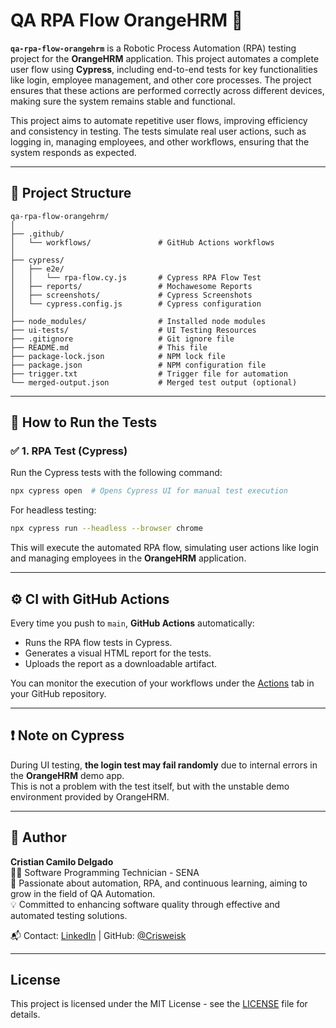 
# QA RPA Flow OrangeHRM 🚀

**`qa-rpa-flow-orangehrm`** is a Robotic Process Automation (RPA) testing project for the **OrangeHRM** application. This project automates a complete user flow using **Cypress**, including end-to-end tests for key functionalities like login, employee management, and other core processes. The project ensures that these actions are performed correctly across different devices, making sure the system remains stable and functional.

This project aims to automate repetitive user flows, improving efficiency and consistency in testing. The tests simulate real user actions, such as logging in, managing employees, and other workflows, ensuring that the system responds as expected.

---

## 📁 Project Structure

```
qa-rpa-flow-orangehrm/
│
├── .github/
│   └── workflows/               # GitHub Actions workflows
│
├── cypress/
│   ├── e2e/
│   │   └── rpa-flow.cy.js       # Cypress RPA Flow Test
│   ├── reports/                 # Mochawesome Reports
│   ├── screenshots/             # Cypress Screenshots
│   └── cypress.config.js        # Cypress configuration
│
├── node_modules/                # Installed node modules
├── ui-tests/                    # UI Testing Resources
├── .gitignore                   # Git ignore file
├── README.md                    # This file
├── package-lock.json            # NPM lock file
├── package.json                 # NPM configuration file
├── trigger.txt                  # Trigger file for automation
└── merged-output.json           # Merged test output (optional)
```

---

## 🚀 How to Run the Tests

### ✅ 1. RPA Test (Cypress)

Run the Cypress tests with the following command:

```bash
npx cypress open  # Opens Cypress UI for manual test execution
```

For headless testing:

```bash
npx cypress run --headless --browser chrome
```

This will execute the automated RPA flow, simulating user actions like login and managing employees in the **OrangeHRM** application.

---

## ⚙️ CI with GitHub Actions

Every time you push to `main`, **GitHub Actions** automatically:

- Runs the RPA flow tests in Cypress.
- Generates a visual HTML report for the tests.
- Uploads the report as a downloadable artifact.

You can monitor the execution of your workflows under the [Actions](https://github.com/Hyokenhi/qa-rpa-flow-orangehrm/actions) tab in your GitHub repository.

---

## ❗ Note on Cypress

During UI testing, **the login test may fail randomly** due to internal errors in the **OrangeHRM** demo app.  
This is not a problem with the test itself, but with the unstable demo environment provided by OrangeHRM.

---

## 👤 Author

**Cristian Camilo Delgado**  
👨‍💻 Software Programming Technician - SENA  
🚀 Passionate about automation, RPA, and continuous learning, aiming to grow in the field of QA Automation.  
💡 Committed to enhancing software quality through effective and automated testing solutions.

📬 Contact: [LinkedIn](https://www.linkedin.com/in/Hyokenhi/) | GitHub: [@Crisweisk](https://github.com/Hyokenhi)

---

## License

This project is licensed under the MIT License - see the [LICENSE](LICENSE) file for details.
